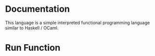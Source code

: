 # Documentation
This language is a simple interpreted functional programming language similar to Haskell / OCaml.

# Run Function
